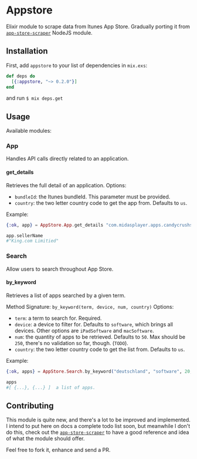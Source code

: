 # Appstore

Elixir module to scrape data from Itunes App Store.
Gradually porting it from [`app-store-scraper`](https://github.com/facundoolano/app-store-scraper) NodeJS module. 

## Installation

First, add `appstore` to your list of dependencies in `mix.exs`:

```elixir
def deps do
  [{:appstore, "~> 0.2.0"}]
end
```
and run `$ mix deps.get`

## Usage

Available modules:

### App

Handles API calls directly related to an application.

#### get_details

Retrieves the full detail of an application. Options:

- `bundleId`: the Itunes bundleId. This parameter must be provided. 
- `country`: the two letter country code to get the app from. Defaults to `us`.

Example: 

```elixir
{:ok, app} = AppStore.App.get_details "com.midasplayer.apps.candycrushsaga"

app.sellerName 
#"King.com Limitied"
```

### Search

Allow users to search throughout App Store.

#### by_keyword

Retrieves a list of apps searched by a given term. 

Method Signature: `by_keyword(term, device, num, country)`
Options:

- `term`: a term to search for. Required.
- `device`: a device to filter for. Defaults to `software`, which brings all devices. Other options are `iPadSoftware` and `macSoftware`.
- `num`: the quantity of apps to be retrieved. Defaults to `50`. Max should be `250`, there's no validation so far, though. (`TODO`).
- `country`: the two letter country code to get the list from. Defaults to `us`.  

Example: 

```elixir
{:ok, apps} = AppStore.Search.by_keyword("deutschland", "software", 20, "de")

apps
#[ {...}, {...} ]  a list of apps. 
```

## Contributing

This module is quite new, and there's a lot to be improved and implemented. 
I intend to put here on docs a complete todo list soon, but meanwhile I don't do this, check out the [`app-store-scraper`](https://github.com/facundoolano/app-store-scraper) to have a good reference and idea of what the module should offer. 

Feel free to fork it, enhance and send a PR.
